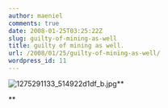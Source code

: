 ```yaml
---
author: maeniel
comments: true
date: 2008-01-25T03:25:22Z
slug: guilty-of-mining-as-well
title: guilty of mining as well.
url: /2008/01/25/guilty-of-mining-as-well/
wordpress_id: 11
---
```


![1275291133_514922d1df_b.jpg](https://maeniel.files.wordpress.com/2008/01/1275291133_514922d1df_b.jpg)**  

**
